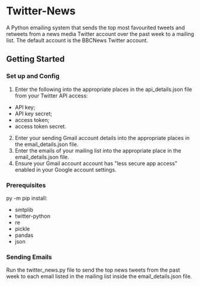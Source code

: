 # Twitter-News

A Python emailing system that sends the top most favourited tweets and retweets from a news media Twitter account over the past week to a mailing list. The default account is the BBCNews Twitter account.

## Getting Started
### Set up and Config
1. Enter the following into the appropriate places in the api_details.json file from your Twitter API access:
- API key;
- API key secret;
- access token;
- access token secret.
2. Enter your sending Gmail account details into the appropriate places in the email_details.json file.
3. Enter the emails of your mailing list into the appropriate place in the email_details.json file. 
4. Ensure your Gmail account account has "less secure app access" enabled in your Google account settings.

### Prerequisites
py -m pip install:
- smtplib
- twitter-python
- re
- pickle
- pandas
- json

### Sending Emails
Run the twitter_news.py file to send the top news tweets from the past week to each email listed in the mailing list inside the email_details.json file.
